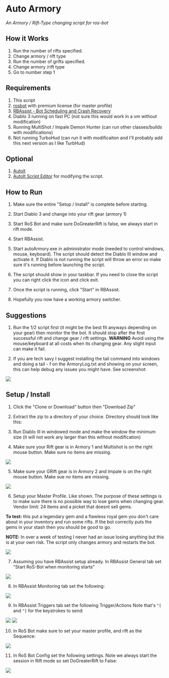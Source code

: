 # Auto Armory 
*An Armory / Rift-Type changing script for ros-bot*


## How it Works
1. Run the number of rifts specified.
2. Change armory / rift type
3. Run the number of grifts specified.
4. Change armory /rift type
5. Go to number step 1

## Requirements
1. This script
2. [rosbot](www.ros-bot.com) with premium license (for master profile)
3. [RBAssist - Bot Scheduling and Crash Recovery](https://www.ros-bot.com/forums/general-discussion/rbassist-bot-scheduling-and-crash-recovery-1376373)
4. Diablo 3 running on fast PC (not sure this would work in a vm without modification)
5. Running MultiShot / Impale Demon Hunter (can run other classes/builds with modifications)
6. Not running TurboHud (can run it with modificaiton and I'll probably add this next version as I like TurbHud)

## Optional
1. [Autoit](https://www.autoitscript.com/cgi-bin/getfile.pl?autoit3/autoit-v3-setup.exe) 
2. [AutoIt Script Editor](https://www.autoitscript.com/site/autoit-script-editor/downloads/) for modifying the script. 

## How to Run
1. Make sure the entire "Setup / Install" is complete before starting.

2. Start Diablo 3 and change into your rift gear (armory 1)

3. Start RoS Bot and make sure DoGreaterRift is false, we always start in rift mode.

4. Start RBAssist.

5. Start autoArmory.exe in administrator mode (needed to control windows, mouse, keyboard). The script should detect the Diablo III window and activate it. If Diablo is not running the script will throw an error so make sure it's running before launching the script. 

6. The script should show in your taskbar. If you need to close the script you can right click the icon and click exit.

7. Once the script is running, click "Start" in RBAssist.

8. Hopefully you now have a working armory switcher. 

## Suggestions
1. Run the 1/2 script first (it might be the best fit anyways depending on your gear) then monitor the the bot. It should stop after the first successful rift and change gear / rift settings. **WARNING** Avoid using the mouse/keyboard at all costs when its changing gear. Any slight input can make it fail. 

2. If you are tech savy I suggest installing the tail command into windows and doing a tail - f on the ArmoryLog.txt and showing on your screen, this can help debug any issues you might have. See screenshot:

![](readmeImages/tail.PNG)



## Setup / Install
1. Click the "Clone or Download" button then "Download Zip"

2. Extract the zip to a directory of your choice. Directory should look like this:


3. Run Diablo III in windowed mode and make the window the minimum size (it will not work any larger than this without modification)

4. Make sure your Rift gear is in Armory 1 and Multishot is on the right mouse button. Make sure no items are missing.

![](readmeImages/Armory1.PNG)

5. Make sure your GRift gear is in Armory 2 and Impale is on the right mouse button. Make sue no items are missing.

![](readmeImages/Armory2.PNG)

6. Setup your Master Profile. Like shown. The purpose of these settings is to make sure there is no possible way to lose gems when changing gear. Vendor limit: 24 Items and a picket that doesnt sell gems.

**To test:** this put a legendary gem and a flawless royal gem you don't care about in your inventory and run some rifts. If the bot correctly puts the gems in your stash then you should be good to go. 

**NOTE:** In over a week of testing I never had an issue losing anything but this is at your own risk. The script only changes armory and restarts the bot. 

![](readmeImages/MasterProfile.PNG)

7. Assuming you have RBAssist setup already. In RBAssist General tab set "Start RoS-Bot when monitoring starts"

![](readmeImages/RBAMain.PNG)

8. In RBAssist Monitoring tab set the following:

![](readmeImages/RBAMonitoring.PNG)

9. In RBAssist Triggers tab set the following Trigger/Actions Note that's `^[` and `^]` for the keystrokes to send:

![](readmeImages/RBATriggers.PNG)
![](readmeImages/RBATriggers2.PNG)

10. In RoS Bot make sure to set your master profile, and rift as the Sequence:

![](readmeImages/RosBot.PNG)

11. In RoS Bot Config set the following settings. Note we always start the session in Rift mode so set DoGreaterRift to False:

![](readmeImages/RosBotConfig.PNG)









